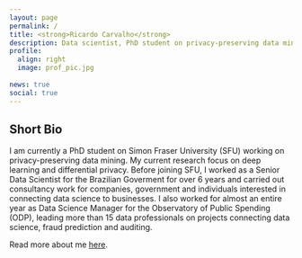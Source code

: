 ```yaml
---
layout: page
permalink: /
title: <strong>Ricardo Carvalho</strong>
description: Data scientist, PhD student on privacy-preserving data mining.
profile:
  align: right
  image: prof_pic.jpg
  
news: true
social: true
---
```


## Short Bio

I am currently a PhD student on Simon Fraser University (SFU) working on privacy-preserving data mining. My current research focus on deep learning and differential privacy. Before joining SFU, I worked as a Senior Data Scientist for the Brazilian Goverment for over 6 years and carried out consultancy work for companies, government and individuals interested in connecting data science to businesses. I also worked for almost an entire year as Data Science Manager for the Observatory of Public Spending (ODP), leading more than 15 data professionals on projects connecting data science, fraud prediction and auditing.

Read more about me [here](/about).
